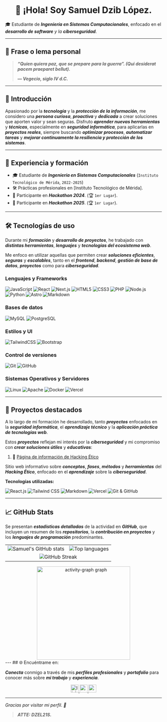 
<h1 align="center">👋 ¡Hola! Soy Samuel Dzib López.
</h1>

🎓 Estudiante de ***Ingeniería en Sistemas Computacionales***, enfocado en el ***desarrollo de software** y la **ciberseguridad***.

---
## 🧠 Frase o lema personal

>***“Quien quiera paz, que se prepare para la guerra”. (Qui desiderat pacem praeparet bellut).***
>
>***— Vegecio, siglo IV d.C.***

---
## 👤 Introducción

Apasionado por la ***tecnología*** y la ***protección de la información***, me considero una ***persona curiosa***, ***proactiva*** y ***dedicada*** a crear soluciones que aporten valor y sean seguras. Disfruto ***aprender nuevas herramientas*** y ***técnicas***, especialmente en ***seguridad informática***, para aplicarlas en ***proyectos reales***, siempre buscando ***optimizar procesos***, ***automatizar tareas*** y ***mejorar continuamente la resiliencia y protección de los sistemas***.

---
## 💼 Experiencia y formación

- 🎓 Estudiante de ***Ingeniería en Sistemas Computacionales*** (``Instituto Tecnológico de Mérida``, ``2022-2025``)
- 🛠 Prácticas profesionales en [Instituto Tecnológico de Mérida].
- 🧠 Participante en ***Hackathon 2024***. (🏆 `1er Lugar`).
- 🧠 Participante en ***Hackathon 2025***. (🏆 `1er Lugar`).

---
## 🛠️ Tecnologías de uso

Durante mi ***formación*** y ***desarrollo de proyectos***, he trabajado con ***distintas herramientas***, ***lenguajes*** y ***tecnologías del ecosistema web***. 

Me enfoco en utilizar aquellas que permiten crear ***soluciones eficientes***, ***seguras*** y ***escalables***, tanto en el ***frontend***, ***backend***, ***gestión de base de datos***, ***proyectos*** como para ***ciberseguridad***.

### Lenguajes y Frameworks

![JavaScript](https://img.shields.io/badge/-JavaScript-F7DF1E?style=flat&logo=javascript&logoColor=black) ![React](https://img.shields.io/badge/-React-61DAFB?style=flat&logo=react&logoColor=black) ![Next.js](https://img.shields.io/badge/-Next.js-000000?style=flat&logo=next.js&logoColor=white)  ![HTML5](https://img.shields.io/badge/-HTML5-E34F26?style=flat&logo=html5&logoColor=white) ![CSS3](https://img.shields.io/badge/-CSS3-1572B6?style=flat&logo=css3) ![PHP](https://img.shields.io/badge/-PHP-777BB4?style=flat&logo=php&logoColor=white) ![Node.js](https://img.shields.io/badge/-Node.js-339933?style=flat&logo=node.js&logoColor=white) ![Python](https://img.shields.io/badge/-Python-3776AB?style=flat&logo=python&logoColor=white) ![Astro](https://img.shields.io/badge/-Astro-FF5F01?style=flat&logo=astro&logoColor=white) ![Markdown](https://img.shields.io/badge/-Markdown-000000?style=flat&logo=markdown&logoColor=white)
### Bases de datos

![MySQL](https://img.shields.io/badge/-MySQL-4479A1?style=flat&logo=mysql&logoColor=white) ![PostgreSQL](https://img.shields.io/badge/-PostgreSQL-316192?style=flat&logo=postgresql&logoColor=white)
### Estilos y UI

![TailwindCSS](https://img.shields.io/badge/-TailwindCSS-38B2AC?style=flat&logo=tailwindcss&logoColor=white) ![Bootstrap](https://img.shields.io/badge/-Bootstrap-7952B3?style=flat&logo=bootstrap&logoColor=white) 
### Control de versiones

![Git](https://img.shields.io/badge/-Git-F05032?style=flat&logo=git&logoColor=white) ![GitHub](https://img.shields.io/badge/-GitHub-181717?style=flat&logo=github&logoColor=white) 
### Sistemas Operativos y Servidores

![Linux](https://img.shields.io/badge/-Linux-FCC624?style=flat&logo=linux&logoColor=black) ![Apache](https://img.shields.io/badge/-Apache-D22128?style=flat&logo=apache&logoColor=white) ![Docker](https://img.shields.io/badge/-Docker-2496ED?style=flat&logo=docker&logoColor=white) ![Vercel](https://img.shields.io/badge/-Vercel-000000?style=flat&logo=vercel&logoColor=white) 

---
## 🧩 Proyectos destacados

A lo largo de mi formación he desarrollado, tanto ***proyectos*** enfocados en la ***seguridad informática***, el ***aprendizaje técnico*** y la ***aplicación práctica de tecnologías web***. 

Estos ***proyectos*** reflejan mi interés por la ***ciberseguridad*** y mi compromiso con ***crear soluciones útiles*** y ***educativas***:

1. 🔗 [Página de información de Hacking Ético](https://informationpageforhacking.vercel.app/)

Sitio web informativo sobre ***conceptos***, ***fases***, ***métodos*** y ***herramientas*** del ***Hacking Ético***, enfocado en el ***aprendizaje*** sobre la ***ciberseguridad***.

**Tecnologías utilizadas:**

![React.js](https://img.shields.io/badge/-React.js-61DAFB?style=flat&logo=react&logoColor=black) ![Tailwind CSS](https://img.shields.io/badge/-Tailwind_CSS-38B2AC?style=flat&logo=tailwindcss&logoColor=white) ![Markdown](https://img.shields.io/badge/-Markdown-000000?style=flat&logo=markdown&logoColor=white) ![Vercel](https://img.shields.io/badge/-Vercel-000000?style=flat&logo=vercel&logoColor=white) ![Git & GitHub](https://img.shields.io/badge/-Git%20%26%20GitHub-181717?style=flat&logo=github&logoColor=white)


---
## 📈 GitHub Stats

Se presentan ***estadísticas detalladas*** de la actividad en ***GitHub***, que incluyen un resumen de los ***repositorios***, la ***contribución en proyectos*** y los ***lenguajes de programación*** predominantes.

<table>
  <tr>
    <td>
      <img src="https://github-readme-stats.vercel.app/api?username=SamuelDzibLopez&show_icons=true&theme=dark&count_private=true" alt="Samuel's GitHub stats" />
    </td>
    <td>
      <img src="https://github-readme-stats.vercel.app/api/top-langs/?username=SamuelDzibLopez&layout=compact&theme=dark" alt="Top languages" />
    </td>
  </tr>
  <tr>
    <td colspan="2" align="center">
      <img src="https://github-readme-streak-stats.herokuapp.com/?user=SamuelDzibLopez&theme=dark&hide_border=true" alt="GitHub Streak" />
    </td>
  </tr>
</table>
<div align="center">
  <img src="https://github-readme-activity-graph.vercel.app/graph?username=SamuelDzibLopez&radius=16&theme=tokyo-night&area=true&order=5" height="300" alt="activity-graph graph"  />
</div>
---
## 🌐 Encuéntrame en:

***Conecta*** conmigo a través de mis ***perfiles profesionales*** y ***portafolio*** para conocer más sobre ***mi trabajo*** y ***experiencia***.

<div align="center">
  <a href="https://www.linkedin.com/in/SamuelDzibLopez" target="_blank" rel="noopener noreferrer">
    <img src="https://img.shields.io/static/v1?message=LinkedIn&logo=linkedin&label=&color=0077B5&logoColor=white&labelColor=&style=for-the-badge" height="25" alt="linkedin logo" />
  </a>
  <a href="https://github.com/SamuelDzibLopez" target="_blank" rel="noopener noreferrer">
    <img src="https://img.shields.io/static/v1?message=Portafolio&logo=github&label=&color=282c34&logoColor=white&labelColor=&style=for-the-badge" height="25" alt="portfolio logo" />
  </a>
  <a href="mailto:ssamuel211102@gmail.com" target="_blank" rel="noopener noreferrer">
    <img src="https://img.shields.io/static/v1?message=Gmail&logo=gmail&label=&color=D14836&logoColor=white&labelColor=&style=for-the-badge" height="25" alt="gmail logo" />
  </a>
</div>

---

_Gracias por visitar mi perfil. 🚀_

> ***ATTE: DZEL21S.***
